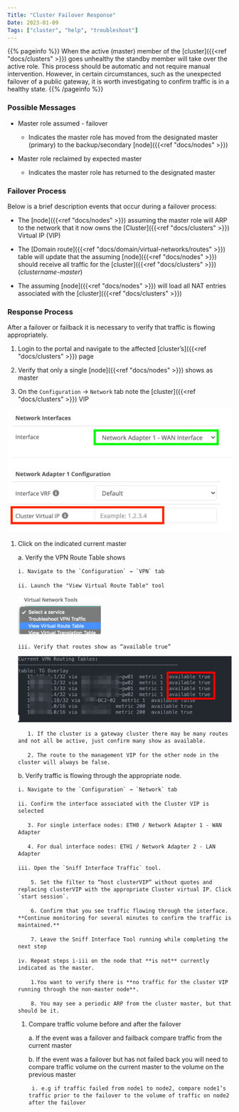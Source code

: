 ```yaml
---
Title: "Cluster Failover Response"
Date: 2023-01-09
Tags: ["cluster", "help", "troubleshoot"]
---
```


{{% pageinfo %}}
When the active (master) member of the [cluster]({{<ref "docs/clusters" >}}) goes unhealthy the standby member will take over the active role. This process should be automatic and not require manual intervention. However, in certain circumstances, such as the unexpected failover of a public gateway, it is worth investigating to confirm traffic is in a healthy state.
{{% /pageinfo %}}

### Possible Messages

- Master role assumed - failover

  - Indicates the master role has moved from the designated master (primary) to the backup/secondary [node]({{<ref "docs/nodes" >}})

- Master role reclaimed by expected master

  - Indicates the master role has returned to the designated master

### Failover Process

Below is a brief description events that occur during a failover process:

- The [node]({{<ref "docs/nodes" >}}) assuming the master role will ARP to the network that it now owns the [Cluster]({{<ref "docs/clusters" >}}) Virtual IP (VIP)

- The [Domain route]({{<ref "docs/domain/virtual-networks/routes" >}}) table will update that the assuming [node]({{<ref "docs/nodes" >}}) should receive all traffic for the [cluster]({{<ref "docs/clusters" >}}) (_clustername-master_)

- The assuming [node]({{<ref "docs/nodes" >}}) will load all NAT entries associated with the [cluster]({{<ref "docs/clusters" >}})

### Response Process

After a failover or failback it is necessary to verify that traffic is flowing appropriately.

1. Login to the portal and navigate to the affected [cluster’s]({{<ref "docs/clusters" >}}) page

2. Verify that only a single [node]({{<ref "docs/nodes" >}}) shows as master

3. On the `Configuration` → `Network` tab note the [cluster]({{<ref "docs/clusters" >}}) VIP

![img](cluster-virtual-ip2.png)

1.  Click on the indicated current master

    a. Verify the VPN Route Table shows

        i. Navigate to the `Configuration` → `VPN` tab

        ii. Launch the "View Virtual Route Table" tool

      ![img](virtual-network-tools.png)

        iii. Verify that routes show as “available true”

    ![img](routing-tables.png)

           1. If the cluster is a gateway cluster there may be many routes and not all be active, just confirm many show as available.

           2. The route to the management VIP for the other node in the cluster will always be false.

    b. Verify traffic is flowing through the appropriate node.

        i. Navigate to the `Configuration` → `Network` tab

        ii. Confirm the interface associated with the Cluster VIP is selected

           3. For single interface nodes: ETH0 / Network Adapter 1 - WAN Adapter

           4. For dual interface nodes: ETH1 / Network Adapter 2 - LAN Adapter

        iii. Open the `Sniff Interface Traffic` tool.

            5. Set the filter to “host clusterVIP” without quotes and replacing clusterVIP with the appropriate Cluster virtual IP. Click `start session`.

            6. Confirm that you see traffic flowing through the interface. **Continue monitoring for several minutes to confirm the traffic is maintained.**

            7. Leave the Sniff Interface Tool running while completing the next step

        iv. Repeat steps i-iii on the node that **is not** currently indicated as the master.

            1.You want to verify there is **no traffic for the cluster VIP running through the non-master node**.

            8. You may see a periodic ARP from the cluster master, but that should be it.

    1. Compare traffic volume before and after the failover

        a. If the event was a failover and failback compare traffic from the current master

        b. If the event was a failover but has not failed back you will need to compare traffic volume on the current master to the volume on the previous master

            i. e.g if traffic failed from node1 to node2, compare node1’s traffic prior to the failover to the volume of traffic on node2 after the failover
